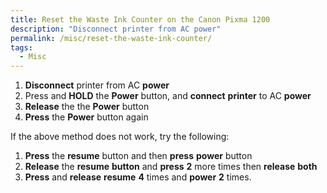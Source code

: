 ```yaml
---
title: Reset the Waste Ink Counter on the Canon Pixma 1200
description: "Disconnect printer from AC power"
permalink: /misc/reset-the-waste-ink-counter/
tags:
  - Misc
---
```

  1. **Disconnect** printer from AC **power**
  2. Press and **HOLD** the **Power** button, and **connect** **printer** to AC **power**
  3. **Release** the the **Power** button
  4. **Press** the **Power** button again

If the above method does not work, try the following:

  1. **Press** the **resume** button and then **press** **power** button
  2. **Release** the **resume** **button** and **press** **2** more times then **release** **both**
  3. **Press** and **release** **resume** **4** times and **power** **2** times.
